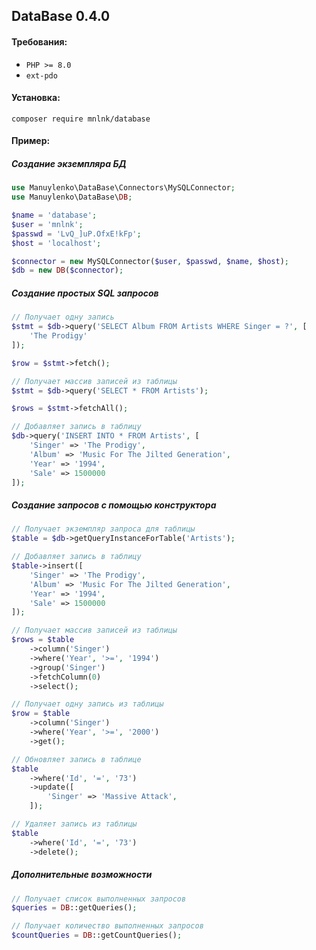 ## DataBase 0.4.0

#### Требования:

+ `PHP >= 8.0`
+ `ext-pdo`


#### Установка:

```
composer require mnlnk/database
```


#### Пример:

##### Создание экземпляра БД

```php
use Manuylenko\DataBase\Connectors\MySQLConnector;
use Manuylenko\DataBase\DB;

$name = 'database';
$user = 'mnlnk';
$passwd = 'LvQ_]uP.OfxE!kFp';
$host = 'localhost';

$connector = new MySQLConnector($user, $passwd, $name, $host);
$db = new DB($connector);
```

##### Создание простых SQL запросов

```php
// Получает одну запись
$stmt = $db->query('SELECT Album FROM Artists WHERE Singer = ?', [
    'The Prodigy'
]);

$row = $stmt->fetch();
```

```php
// Получает массив записей из таблицы
$stmt = $db->query('SELECT * FROM Artists');

$rows = $stmt->fetchAll();
```

```php
// Добавляет запись в таблицу
$db->query('INSERT INTO * FROM Artists', [
    'Singer' => 'The Prodigy',
    'Album' => 'Music For The Jilted Generation',
    'Year' => '1994',
    'Sale' => 1500000
]);
```

##### Создание запросов с помощью конструктора

```php
// Получает экземпляр запроса для таблицы
$table = $db->getQueryInstanceForTable('Artists');
```

```php
// Добавляет запись в таблицу
$table->insert([
    'Singer' => 'The Prodigy',
    'Album' => 'Music For The Jilted Generation',
    'Year' => '1994',
    'Sale' => 1500000
]);
```

```php
// Получает массив записей из таблицы
$rows = $table 
    ->column('Singer')
    ->where('Year', '>=', '1994')
    ->group('Singer')
    ->fetchColumn(0)
    ->select(); 
```

```php
// Получает одну запись из таблицы
$row = $table
    ->column('Singer')
    ->where('Year', '>=', '2000')
    ->get();
```

```php
// Обновляет запись в таблице
$table
    ->where('Id', '=', '73')
    ->update([
        'Singer' => 'Massive Attack',
    ]);
```

```php
// Удаляет запись из таблицы
$table
    ->where('Id', '=', '73')
    ->delete();
```

##### Дополнительные возможности

```php
// Получает список выполненных запросов
$queries = DB::getQueries();
```

```php
// Получает количество выполненных запросов
$countQueries = DB::getCountQueries();
```
